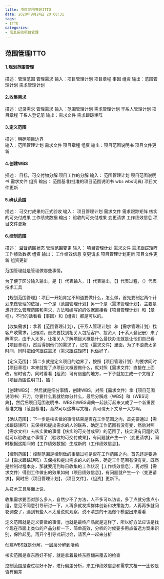 ```yaml
---
title: 项目范围管理ITTO
date: 2020年8月24日 20:08:31
tags:
- ITTO
categories:
- 信息系统项目管理
---
```


## 范围管理ITTO

#### 1.规划范围管理
描述：管理范围 管理需求 
输入：项目管理计划 项目章程 事因 组资
输出：范围管理计划 需求管理计划

#### 2.收集需求
描述：记录需求 管理需求
输入：范围管理计划 需求管理计划 干系人管理计划 项目章程 干系人登记册
输出：需求文件 需求跟踪矩阵

#### 3.定义范围
描述：明确项目边界  
输入：范围管理计划 需求文件 项目章程 组资
输出：项目范围说明书 项目文件更新

#### 4.创建WBS
描述： 目标，可交付物分解 项目工作的分解
输入： 范围管理计划 项目范围说明书 需求文件 组资
输出： 范围基准(批准的项目范围说明书 wbs wbs词典) 项目文件更新 

#### 5.确认范围
描述： 可交付成果的正式验收
输入： 项目管理计划 需求文件 需求跟踪矩阵 核实的可交付成果 工作绩效数据
输出： 验收的可交付成果 变更请求 工作绩效信息 项目文件更新

#### 6.控制范围
描述： 监督范围状态 管理范围变更
输入： 项目管理计划 需求文件 需求跟踪矩阵 工作绩效数据 组资
输出： 工作绩效信息 变更请求 项目管理计划更新 项目文件更新 组资更新



范围管理就是管理做哪些事情。

为了便于区分输入输出，是【）代表输入，（】代表输出，【】代表过程，（）代表技术工具

【规划范围管理】：项目一开始肯定不知道要做什么，怎么做，首先要制定两个计划来做管理的依据，一个是（范围管理计划】另一个是（需求管理计划】，主要是想好怎么管理范围和需求，方法和编写的的依据直接看【项目管理计划）和【章程），不行的话看看【事因）和【组资）都是可以的。

【收集需求】：拿着【范围管理计划），【干系人管理计划）和【需求管理计划）找客户收需求，记跟踪。首先要找到相关人包括客户、投资人【干系人登记册）来了解需求，由于人太多，让相关人了解项目大概是什么最快办法就是让他们自己看【项目章程），然后得到他们的需求了，记在（需求文件】里面，为了不浪费太多时间，同时把如何跟踪需求（需求跟踪矩阵】也做好了。

【定义范围】：第二步就是定义项目的边界了，按照【项目管理计划）的要求同时【项目章程）本来就提了点项目大概要做什么，就对照【需求文件）直接在上面改，省时省力，同时看看【组资）可有借鉴的地方，一下子就加工成一个文档了（项目范围说明书】，酷！

【创建WBS】：然后就是细分事情，创建WBS，对照【需求文件）拿【项目范围说明书）开刀，你要什么我就给你分什么，最后分解成（WBS】和（WBS词典】，然后把项目范围说明书、WBS和WBS词典一起装订起来又成了一个新重要基准文档（范围基准】，竟然可以这样写文档，真可谓天下文章一大抄啊。

【确认范围】：下一步是核实做的事情结果是否在工作范围之内，首先要通过【需求跟踪矩阵）去保持和提出需求的人的联系，确定工作范围有没有变，然后对照【需求文档）去核实做的事情【核实的可交付成果）的范围了，核实没有问题的话就可以验收这个事情了（验收的可交付成果】，有问题就产生一个（变更请求】，同时根据这期间的【工作绩效数据）生成新的（工作绩效信息】。

【控制范围】：控制范围是控制做的事情过程是否在工作范围之内，首先还是要通过【需求跟踪矩阵）去保持和提出需求的人的联系，确定工作范围有没有变。既然是控制过程本身，那就要用到每日收集的工作状况【工作绩效信息），再对照【需求文件）得到工作做出的效果如何（项目绩效信息】，有问题就产生一个（变更请求】，同时把（项目管理计划】，（项目文件】，（组资】更新下。

从技术工具层面上说，

收集需求要面对那么多人，自然少不了方法，人不多可以访谈，多了点就分焦点小组，意见不同意引导研讨一下，人再多就发挥群体创新和决策能力，人再再多就问卷调查了，遇到有些人不太爱说就观察，说不清楚的干脆做个模型出来看看

定义范围就是定义要做的事情，也就是最终产品就是这样了，所以好方法应该是找个现在市面上类似的产品分析一下，简单高效，分析的时候要多用点备选方案来识别，保险起见，再开个引导式研讨会，请客户一起来分析

创建WBS就是分解，一层层分解到活动

核实范围是查东西好不好，就是拿着最终东西翻来覆去的检查

控制范围是查过程好不好，进行偏差分析，来工作绩效信息和需求文档一一比较是否有偏差


